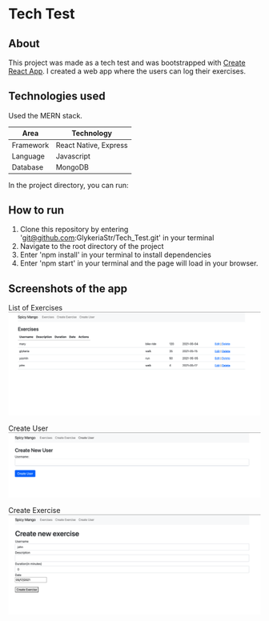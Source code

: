 # Tech Test

## About

This project was made as a tech test and was bootstrapped with [Create React App](https://github.com/facebook/create-react-app).
I created a web app where the users can log their exercises.

## Technologies used

Used the MERN stack.

| Area      | Technology            |
| --------- | --------------------- |
| Framework | React Native, Express |
| Language  | Javascript            |
| Database  | MongoDB               |

In the project directory, you can run:

## How to run

1. Clone this repository by entering 'git@github.com:GlykeriaStr/Tech_Test.git' in your terminal
2. Navigate to the root directory of the project
3. Enter 'npm install' in your terminal to install dependencies
4. Enter 'npm start' in your terminal and the page will load in your browser.

## Screenshots of the app

List of Exercises
![exercises](public/exercises.png)

Create User
![user](public/user.png)

Create Exercise
![create_exercise](public/create_exercise.png)
